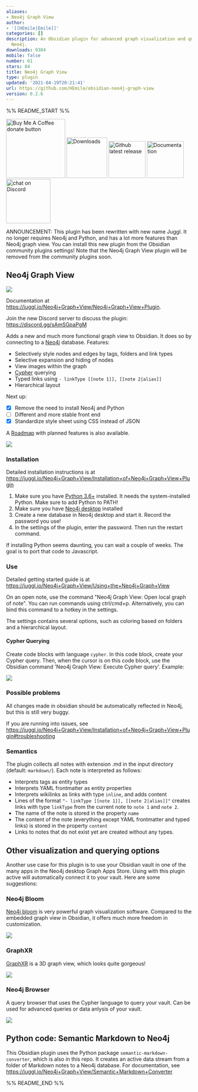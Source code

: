 ```yaml
---
aliases:
- Neo4j Graph View
author:
- '[[HEmile|Emile]]'
categories: []
description: An Obsidian plugin for advanced graph visualization and querying using
  Neo4j.
downloads: 9384
mobile: false
number: 61
stars: 84
title: Neo4j Graph View
type: plugin
updated: '2021-04-19T20:21:41'
url: https://github.com/HEmile/obsidian-neo4j-graph-view
version: 0.2.6
---
```


%% README_START %%


<p align="left">
    <a href="https://ko-fi.com/Emile" title="Donate to this project using Buy Me A Coffee"><img src="https://img.shields.io/badge/buy%20me%20a%20coffee-donate-yellow.svg" alt="Buy Me A Coffee donate button" width="160"/></a>
    <a href="https://github.com/HEmile/obsidian-neo4j-graph-view/releases">
        <img src="https://img.shields.io/github/downloads/HEmile/obsidian-neo4j-graph-view/total.svg"
            alt="Downloads" width="110"></a> 
    <a href="https://github.com/HEmile/obsidian-neo4j-graph-view/releases">
        <img src="https://img.shields.io/github/v/release/HEmile/obsidian-neo4j-graph-view"
            alt="Github latest release" width="100"></a>
   <a href="https://juggl.io/Neo4j+Graph+View/Neo4j+Graph+View+Plugin">
        <img src="https://img.shields.io/badge/docs-Obsidian-blue"
            alt="Documentation" width="100"></a>
    <a href="https://discord.gg/sAmSGpaPgM">
        <img src="https://img.shields.io/discord/794500624163143720?logo=discord"
            alt="chat on Discord" width="120"></a>
</p>

ANNOUNCEMENT: This plugin has been rewritten with new name Juggl. It no longer requires Neo4j and Python, and has a lot more features than Neo4j graph view.
You can install this new plugin from the Obsidian community plugins settings!
Note that the Neo4j Graph View plugin will be removed from the community plugins soon.

## Neo4j Graph View
![](https://raw.githubusercontent.com/HEmile/obsidian-neo4j-graph-view/main/neo4j-graph-view/resources/styled_screenshot.png)

Documentation at https://juggl.io/Neo4j+Graph+View/Neo4j+Graph+View+Plugin. 

Join the new Discord server to discuss the plugin: https://discord.gg/sAmSGpaPgM

Adds a new and much more functional graph view to Obsidian. It does so by connecting
to a [Neo4j](https://neo4j.com/) database. Features:
- Selectively style nodes and edges by tags, folders and link types
- Selective expansion and hiding of nodes
- View images within the graph
- [Cypher](https://neo4j.com/developer/cypher/) querying
- Typed links using `- linkType [[note 1]], [[note 2|alias]]`
- Hierarchical layout

Next up:
- [x] Remove the need to install Neo4j and Python 
- [ ] Different and more stable front end
- [x] Standardize style sheet using CSS instead of JSON

A [Roadmap](https://juggl.io/Roadmap) with planned features is also available.

![](https://raw.githubusercontent.com/HEmile/obsidian-neo4j-graph-view/main/neo4j-graph-view/resources/obsidian%20neo4j%20plugin.gif)

### Installation
Detailed installation instructions is at https://juggl.io/Neo4j+Graph+View/Installation+of+Neo4j+Graph+View+Plugin
1. Make sure you have [Python 3.6+](https://www.python.org/downloads/) installed. It needs the system-installed Python. Make sure to add Python to PATH!
2. Make sure you have [Neo4j desktop](https://neo4j.com/download/) installed
4. Create a new database in Neo4j desktop and start it. Record the password you use!
5. In the settings of the plugin, enter the password. Then run the restart command.

If installing Python seems daunting, you can wait a couple of weeks. The goal is to port that code to Javascript.

### Use
Detailed getting started guide is at https://juggl.io/Neo4j+Graph+View/Using+the+Neo4j+Graph+View

On an open note, use the command "Neo4j Graph View: Open local graph of note". You can run commands using ctrl/cmd+p. Alternatively, you can bind this command to a hotkey in the settings.

The settings contains several options, such as coloring based on folders and a hierarchical layout. 

#### Cypher Querying
Create code blocks with language `cypher`. In this code block, create your Cypher query. Then, when the cursor is on this
code block, use the Obsidian command 'Neo4j Graph View: Execute Cypher query'. Example: 

![](https://raw.githubusercontent.com/HEmile/obsidian-neo4j-graph-view/main/neo4j-graph-view/resources/cypher_querying.png)


### Possible problems
All changes made in obsidian should be automatically reflected in Neo4j, but this is still very buggy. 

If you are running into issues, see https://juggl.io/Neo4j+Graph+View/Installation+of+Neo4j+Graph+View+Plugin#troubleshooting
### Semantics
The plugin collects all notes with extension .md in the input directory (default: `markdown/`). Each note is interpreted as follows:
- Interprets tags as entity types
- Interprets YAML frontmatter as entity properties
- Interprets wikilinks as links with type `inline`, and adds content
- Lines of the format `"- linkType [[note 1]], [[note 2|alias]]"` creates links with type `linkType` from the current note to `note 1` and `note 2`.
- The name of the note is stored in the property `name`
- The content of the note (everything except YAML frontmatter and typed links) is stored in the property `content`
- Links to notes that do not exist yet are created without any types.


## Other visualization and querying options
Another use case for this plugin is to use your Obsidian vault in one of the many apps in the Neo4j desktop
Graph Apps Store. Using with this plugin active will automatically connect it to your vault. Here are some suggestions:
### Neo4j Bloom
[Neo4j bloom](https://neo4j.com/product/bloom/) is very powerful graph visualization software. Compared to the embedded
graph view in Obsidian, it offers much more freedom in customization.

![](https://raw.githubusercontent.com/HEmile/obsidian-neo4j-graph-view/main/neo4j-graph-view/resources/bloom_screenshot.jpg)

  
### GraphXR
[GraphXR](https://www.kineviz.com/) is a 3D graph view, which looks quite gorgeous!

![](https://raw.githubusercontent.com/HEmile/obsidian-neo4j-graph-view/main/neo4j-graph-view/resources/graphxr.gif)


### Neo4j Browser
A query browser that uses the Cypher language to query your vault. Can be used for advanced queries or data anlysis of
your vault. 

![](https://raw.githubusercontent.com/HEmile/obsidian-neo4j-graph-view/main/neo4j-graph-view/resources/browser_screenshot.png)


## Python code: Semantic Markdown to Neo4j
This Obsidian plugin uses the Python package `semantic-markdown-converter`, which is also in this repo. 
It creates an active data stream from a folder of Markdown notes to a Neo4j database. 
For documentation, see https://juggl.io/Neo4j+Graph+View/Semantic+Markdown+Converter


%% README_END %%